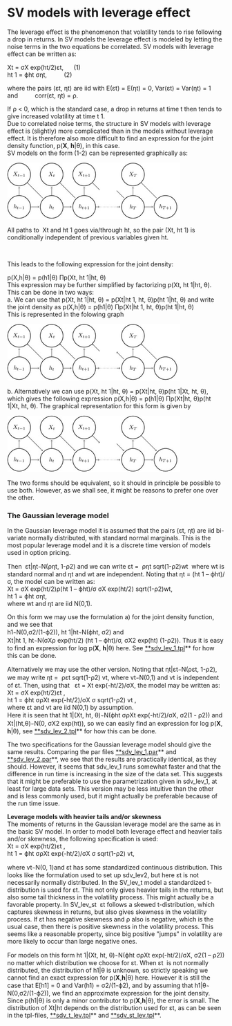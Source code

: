 #  SV models with leverage effect

The leverage effect is the phenomenon that volatility tends to rise following a drop in returns. In SV models the leverage effect is modeled by letting the noise terms in the two equations be correlated. SV models with leverage effect can be written as: 

  
Xt = σX exp(ht/2)εt,      (1)     
ht 1 = ϕht σηt,          (2)

  
where the pairs (εt, ηt) are iid with E(εt) = E(ηt) = 0, Var(εt) = Var(ηt) = 1 and          corr(εt, ηt) = ρ.   
  
If ρ < 0, which is the standard case, a drop in returns at time t then tends to give increased volatility at time t 1.   
Due to correlated noise terms, the structure in SV models with leverage effect is (slightly) more complicated than in the models without leverage effect. It is therefore also more difficult to find an expression for the joint density function, p(**X**, **h**|θ), in this case.   
SV models on the form (1-2) can be represented graphically as:

  
![Fig_1][1]

All paths to  Xt and ht 1 goes via/through ht, so the pair (Xt, ht 1) is conditionally independent of previous variables given ht.

 

This leads to the following expression for the joint density:

p(X,h|θ) = p(h1|θ) Πp(Xt, ht 1|ht, θ)  
This expression may be further simplified by factorizing p(Xt, ht 1|ht, θ). This can be done in two ways:  
a. We can use that p(Xt, ht 1|ht, θ) = p(Xt|ht 1, ht, θ)p(ht 1|ht, θ) and write the joint density as p(X,h|θ) = p(h1|θ) Πp(Xt|ht 1, ht, θ)p(ht 1|ht, θ)  
This is represented in the folowing graph 

  
![Fig_2][2]  
  
b. Alternatively we can use p(Xt, ht 1|ht, θ) = p(Xt|ht, θ)p(ht 1|Xt, ht, θ), which gives the following expression p(X,h|θ) = p(h1|θ) Πp(Xt|ht, θ)p(ht 1|Xt, ht, θ). The graphical representation for this form is given by

![Fig_3][3]  
  
  
The two forms should be equivalent, so it should in principle be possible to use both. However, as we shall see, it might be reasons to prefer one over the other.  
  
  

### **The Gaussian leverage model**

In the Gaussian leverage model it is assumed that the pairs (εt, ηt) are iid bi-variate normally distributed, with standard normal marginals. This is the most popular leverage model and it is a discrete time version of models used in option pricing.

Then  εt|ηt ̴ N(ρηt, 1-ρ2) and we can write εt =  ρηt sqrt(1-ρ2)wt  where wt is standard normal and ηt and wt are independent. Noting that ηt = (ht 1 – ϕht)/σ, the model can be written as:  
Xt = σX exp(ht/2)ρ(ht 1 – ϕht)/σ σX exp(ht/2) sqrt(1-ρ2)wt,  
ht 1 = ϕht σηt,  
where wt and ηt are iid N(0,1).   
  
On this form we may use the formulation a) for the joint density function, and we see that   
h1 ̴ N(0,σ2/(1-ϕ2)), ht 1|ht ̴ N(ϕht, σ2) and   
Xt|ht 1, ht ̴ N(σXρ exp(ht/2) (ht 1 – ϕht)/σ, σX2 exp(ht) (1-ρ2)). Thus it is easy to find an expression for log p(**X**, **h**|θ) here. See [**sdv_lev_1.tpl][4]** for how this can be done.   
  
Alternatively we may use the other version. Noting that ηt|εt ̴ N(ρεt, 1-ρ2), we may write ηt =  ρεt sqrt(1-ρ2) vt, where vt ̴ N(0,1) and vt is independent of εt. Then, using that   εt = Xt exp(-ht/2)/σX, the model may be written as:  
Xt = σX exp(ht/2)εt ,   
ht 1 = ϕht σρXt exp(-ht/2)/σX σ sqrt(1-ρ2) vt ,  
where εt and vt are iid N(0,1) by assumption.   
Here it is seen that ht 1|(Xt, ht, θ) ̴ N(ϕht σρXt exp(-ht/2)/σX, σ2(1 - ρ2)) and   
Xt|(ht,θ) ̴ N(0, σX2 exp(ht)), so we can easily find an expression for log p(**X**, **h**|θ), see [**sdv_lev_2.tpl][5]** for how this can be done.  
  
The two specifications for the Gaussian leverage model should give the same results. Comparing the par files [**sdv_lev_1.par][6]** and [**sdv_lev_2.par][7]**, we see that the results are practically identical, as they should. However, it seems that sdv_lev_1 runs somewhat faster and that the difference in run time is increasing in the size of the data set. This suggests that it might be preferable to use the parametrization given in sdv_lev_1, at least for large data sets. This version may be less intuitive than the other and is less commonly used, but it might actually be preferable because of the run time issue.   
  
**Leverage models with heavier tails and/or skewness**   
The moments of returns in the Gaussian leverage model are the same as in the basic SV model. In order to model both leverage effect and heavier tails and/or skewness, the following specification is used:  
Xt = σX exp(ht/2)εt ,   
ht 1 = ϕht σρXt exp(-ht/2)/σX σ sqrt(1-ρ2) vt,

where vt ̴ N(0, 1)and εt has some standardized continuous distribution. This looks like the formulation used to set up sdv_lev2, but here εt is not necessarily normally distributed. In the SV_lev_t model a standardized t-distribution is used for εt. This not only gives heavier tails in the returns, but also some tail thickness in the volatility process. This might actually be a favorable property. In SV_lev_st  εt follows a skewed t-distribution, which captures skewness in returns, but also gives skewness in the volatility process. If εt has negative skewness and ρ also is negative, which is the usual case, then there is positive skewness in the volatility process. This seems like a reasonable property, since big positive "jumps" in volatility are more likely to occur than large negative ones.   
  
For models on this form ht 1|(Xt, ht, θ) ̴ N(ϕht σρXt exp(-ht/2)/σX, σ2(1 – ρ2)) no matter which distribution we choose for εt. When εt  is not normally distributed, the distribution of h1|θ is unknown, so strictly speaking we cannot find an exact expression for p(**X**,**h**|θ) here. However it is still the case that E[h1] = 0 and Var(h1) = σ2/(1-ϕ2), and by assuming that h1|θ ̴ N(0,σ2/(1-ϕ2)), we find an approximate expression for the joint density. Since p(h1|θ) is only a minor contributor to p(**X**,**h**|θ), the error is small. The distribution of Xt|ht depends on the distribution used for εt, as can be seen in the tpl-files, [**sdv_t_lev.tpl][8]** and [**sdv_st_lev.tpl][9]**.

[1]: ./Figur_2.jpg/image_preview.jpg "Fig_1"
[2]: ./Figur_3.jpg/image_preview.jpg "Fig_2"
[3]: ./Figur_4.jpg/image_preview.jpg "Fig_3"
[4]: ./sdv_lev_1.tpl "sdv_lev_1.tpl"
[5]: ./sdv_lev_2.tpl "sdv_lev_2.tpl"
[6]: ./sdv_lev_1.par "sdv_lev_1.par"
[7]: ./sdv_lev_2.par "sdv_lev_2.par"
[8]: ./sdv_t_lev.tpl "sdv_t_lev.tpl"
[9]: ./sdv_st_lev.tpl "sdv_st_lev.tpl"
